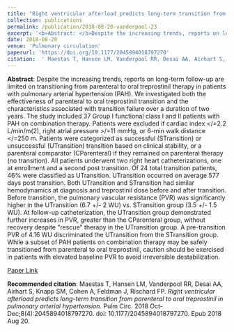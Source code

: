 ```yaml
--- 
title: "Right ventricular afterload predicts long-term transition from parenteral to oral treprostinil in pulmonary arterial hypertension." 
collection: publications 
permalink: /publication/2018-08-20-vanderpool-23 
excerpt: '<b>Abstract: </b>Despite the increasing trends, reports on long-term follow-up are limited on transitioning from parenteral to oral treprostinil therapy in patients with pulmonary arterial hypertension (PAH). We investigated both the effectiveness of parenteral to oral treprostinil transition and the characteristics associated with transition failure over [...]' 
date: 2018-08-20 
venue: 'Pulmonary circulation' 
paperurl: 'https://doi.org/10.1177/2045894018797270' 
citation:  ' Maestas T, Hansen LM, Vanderpool RR, Desai AA, Airhart S, Knapp SM, Cohen A, Feldman J, Rischard FP. <i>Right ventricular afterload predicts long-term transition from parenteral to oral treprostinil in pulmonary arterial hypertension.</i> Pulm Circ. 2018 Oct-Dec;8(4):2045894018797270. doi: 10.1177/2045894018797270. Epub 2018 Aug 20.' 
--- 
```

<b>Abstract</b>:  Despite the increasing trends, reports on long-term follow-up are limited on transitioning from parenteral to oral treprostinil therapy in patients with pulmonary arterial hypertension (PAH). We investigated both the effectiveness of parenteral to oral treprostinil transition and the characteristics associated with transition failure over a duration of two years. The study included 37 Group I functional class I and II patients with PAH on combination therapy. Patients were excluded if cardiac index </=2.2 L/min/m(2), right atrial pressure >/=11 mmHg, or 6-min walk distance </=250 m. Patients were categorized as successful (STransition) or unsuccessful (UTransition) transition based on clinical stability, or a parenteral comparator (CParenteral) if they remained on parenteral therapy (no transition). All patients underwent two right heart catheterizations, one at enrollment and a second post transition. Of 24 total transition patients, 46% were classified as UTransition. UTransition occurred on average 577 days post transition. Both UTransition and STransition had similar hemodynamics at diagnosis and treprostinil dose before and after transition. Before transition, the pulmonary vascular resistance (PVR) was significantly higher in the UTransition (6.7 +/- 2 WU) vs. STransition group (3.5 +/- 1.5 WU). At follow-up catheterization, the UTransition group demonstrated further increases in PVR, greater than the CParenteral group, without recovery despite "rescue" therapy in the UTransition group. A pre-transition PVR of 4.16 WU discriminated the UTransition from the STransition group. While a subset of PAH patients on combination therapy may be safely transitioned from parenteral to oral treprostinil, caution should be exercised in patients with elevated baseline PVR to avoid irreversible destabilization.  
 
[Paper Link](https://doi.org/10.1177/2045894018797270) 
 
<b>Recommended citation</b>:  Maestas T, Hansen LM, Vanderpool RR, Desai AA, Airhart S, Knapp SM, Cohen A, Feldman J, Rischard FP. <i>Right ventricular afterload predicts long-term transition from parenteral to oral treprostinil in pulmonary arterial hypertension.</i> Pulm Circ. 2018 Oct-Dec;8(4):2045894018797270. doi: 10.1177/2045894018797270. Epub 2018 Aug 20. 
